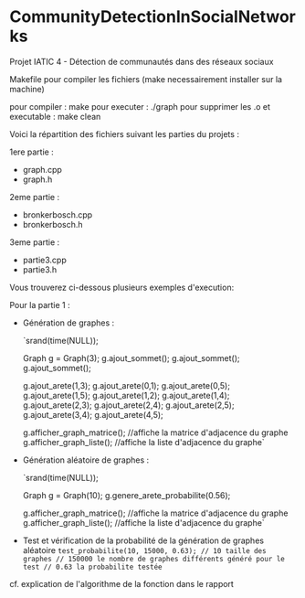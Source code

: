 # CommunityDetectionInSocialNetworks
Projet IATIC 4 - Détection de communautés dans des réseaux sociaux

Makefile pour compiler les fichiers (make necessairement installer sur la machine)

pour compiler : make
pour executer : ./graph
pour supprimer les .o et executable : make clean

Voici la répartition des fichiers suivant les parties du projets :

1ere partie :
 - graph.cpp
 - graph.h

2eme partie :
 - bronkerbosch.cpp
 - bronkerbosch.h

3eme partie :
 - partie3.cpp
 - partie3.h

Vous trouverez ci-dessous plusieurs exemples d'execution:

Pour la partie 1 : 

- Génération de graphes :

    `srand(time(NULL));

    Graph g = Graph(3);
    g.ajout_sommet();
    g.ajout_sommet();
    g.ajout_sommet();


    g.ajout_arete(1,3);
    g.ajout_arete(0,1); 
    g.ajout_arete(0,5);
    g.ajout_arete(1,5);
    g.ajout_arete(1,2);
    g.ajout_arete(1,4);
    g.ajout_arete(2,3);
    g.ajout_arete(2,4);
    g.ajout_arete(2,5);
    g.ajout_arete(3,4);
    g.ajout_arete(4,5);

    g.afficher_graph_matrice(); //affiche la matrice d'adjacence du graphe
    g.afficher_graph_liste(); //affiche la liste d'adjacence du graphe`


- Génération aléatoire de graphes :

    `srand(time(NULL));

    Graph g = Graph(10);
    g.genere_arete_probabilite(0.56);
 
    g.afficher_graph_matrice(); //affiche la matrice d'adjacence du graphe
    g.afficher_graph_liste(); //affiche la liste d'adjacence du graphe`

- Test et vérification de la probabilité de la génération de graphes aléatoire
    `test_probabilite(10, 15000, 0.63);
    // 10 taille des graphes
    // 150000 le nombre de graphes différents généré pour le test
    // 0.63 la probabilite testée`

cf. explication de l'algorithme de la fonction dans le rapport

